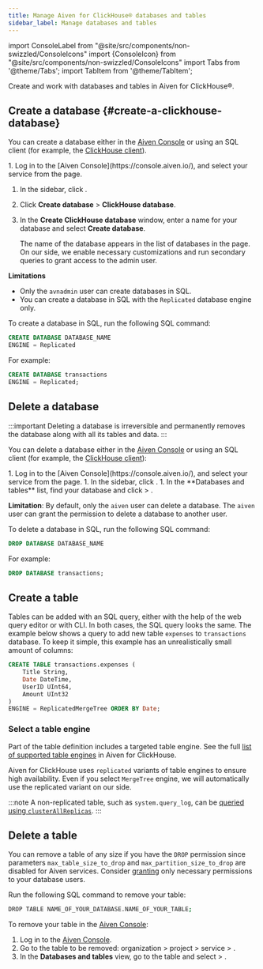 ```yaml
---
title: Manage Aiven for ClickHouse® databases and tables
sidebar_label: Manage databases and tables
---
```


import ConsoleLabel from "@site/src/components/non-swizzled/ConsoleIcons"
import {ConsoleIcon} from "@site/src/components/non-swizzled/ConsoleIcons"
import Tabs from '@theme/Tabs';
import TabItem from '@theme/TabItem';

Create and work with databases and tables in Aiven for ClickHouse®.

## Create a database {#create-a-clickhouse-database}

You can create a database either in the [Aiven Console](https://console.aiven.io/) or
using an SQL client (for example, the
[ClickHouse client](/docs/products/clickhouse/howto/connect-with-clickhouse-cli)).

<Tabs groupId="group1">
<TabItem value="console" label="Aiven Console" default>
1.  Log in to the [Aiven Console](https://console.aiven.io/), and select
    your service from the <ConsoleLabel name="Services"/> page.

1.  In the sidebar, click <ConsoleLabel name="databasesandtables"/>.

1.  Click **Create database** > **ClickHouse database**.

1.  In the **Create ClickHouse database** window, enter a name for your
    database and select **Create database**.

    The name of the database appears in the list of databases
    in the <ConsoleLabel name="databasesandtables"/> page. On our side, we enable
    necessary customizations and run secondary queries to grant access
    to the admin user.

</TabItem>
<TabItem value="cli" label="SQL">

**Limitations**

- Only the `avnadmin` user can create databases in SQL.
- You can create a database in SQL with the `Replicated` database engine only.

To create a database in SQL, run the following SQL command:

```sql
CREATE DATABASE DATABASE_NAME
ENGINE = Replicated
```

For example:

```sql
CREATE DATABASE transactions
ENGINE = Replicated;
```

</TabItem>
</Tabs>

## Delete a database

:::important
Deleting a database is irreversible and permanently removes the database along
with all its tables and data.
:::

You can delete a database either in the [Aiven Console](https://console.aiven.io/) or
using an SQL client (for example, the
[ClickHouse client](/docs/products/clickhouse/howto/connect-with-clickhouse-cli)):

<Tabs groupId="group1">
<TabItem value="console" label="Aiven Console" default>
1.  Log in to the [Aiven Console](https://console.aiven.io/), and select
    your service from the <ConsoleLabel name="Services"/> page.
1. In the sidebar, click <ConsoleLabel name="databasesandtables"/>.
1. In the **Databases and tables** list, find your database and click
    <ConsoleLabel name="actions"/> > <ConsoleLabel name="deletedatabase"/>.
</TabItem>
<TabItem value="cli" label="SQL">

**Limitation**: By default, only the `aiven` user can delete a database. The `aiven` user
can grant the permission to delete a database to another user.

To delete a database in SQL, run the following SQL command:

```sql
DROP DATABASE DATABASE_NAME
```

For example:

```sql
DROP DATABASE transactions;
```

</TabItem>
</Tabs>

## Create a table

Tables can be added with an SQL query, either with the help of the web
query editor or with CLI. In both cases, the SQL query looks the same.
The example below shows a query to add new table `expenses` to
`transactions` database. To keep it simple, this example has an
unrealistically small amount of columns:

```sql
CREATE TABLE transactions.expenses (
    Title String,
    Date DateTime,
    UserID UInt64,
    Amount UInt32
)
ENGINE = ReplicatedMergeTree ORDER BY Date;
```

### Select a table engine

Part of the table definition includes a targeted table engine. See the full
[list of supported table engines](/docs/products/clickhouse/reference/supported-table-engines)
in Aiven for ClickHouse.

Aiven for ClickHouse uses `replicated` variants of table
engines to ensure high availability. Even if you select `MergeTree`
engine, we will automatically use the replicated variant on our side.

:::note
A non-replicated table, such as `system.query_log`, can be
[queried using `clusterAllReplicas`](/docs/products/clickhouse/howto/query-databases#query-a-non-replicated-table).
:::

## Delete a table

You can remove a table of any size if you have the `DROP` permission
since parameters `max_table_size_to_drop` and
`max_partition_size_to_drop` are disabled for Aiven services. Consider
[granting](/docs/products/clickhouse/howto/manage-users-roles) only necessary
permissions to your database users.

<Tabs groupId="group1">
<TabItem value="CLI" label="CLI" default>

Run the following SQL command to remove your table:

```bash
DROP TABLE NAME_OF_YOUR_DATABASE.NAME_OF_YOUR_TABLE;
```

</TabItem>
<TabItem value="Console" label="Console">

To remove your table in the [Aiven Console](https://console.aiven.io/):

1.  Log in to the [Aiven Console](https://console.aiven.io/).
1.  Go to the table to be removed: organization > project >
    service > <ConsoleLabel name="databasesandtables"/>.
1.  In the **Databases and tables** view, go to the table and
    select <ConsoleLabel name="actions"/> > <ConsoleLabel name="deletetable"/>.

</TabItem>
</Tabs>
